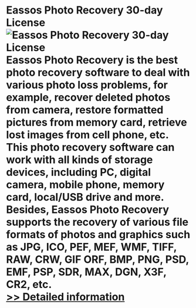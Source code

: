 # Eassos Photo Recovery 30-day License<br />![Eassos Photo Recovery 30-day License](https://mycommerce.akamaized.net/api/pimages/P300913288/BIG/300913288.PNG)<br />Eassos Photo Recovery is the best photo recovery software to deal with various photo loss problems, for example, recover deleted photos from camera, restore formatted pictures from memory card, retrieve lost images from cell phone, etc. This photo recovery software can work with all kinds of storage devices, including PC, digital camera, mobile phone, memory card, local/USB drive and more. Besides, Eassos Photo Recovery supports the recovery of various file formats of photos and graphics such as JPG, ICO, PEF, MEF, WMF, TIFF, RAW, CRW, GIF ORF, BMP, PNG, PSD, EMF, PSP, SDR, MAX, DGN, X3F, CR2, etc.<br />[>> Detailed information](https://secure.shareit.com/shareit/product.html?productid=300913288&affiliateid=200057808)